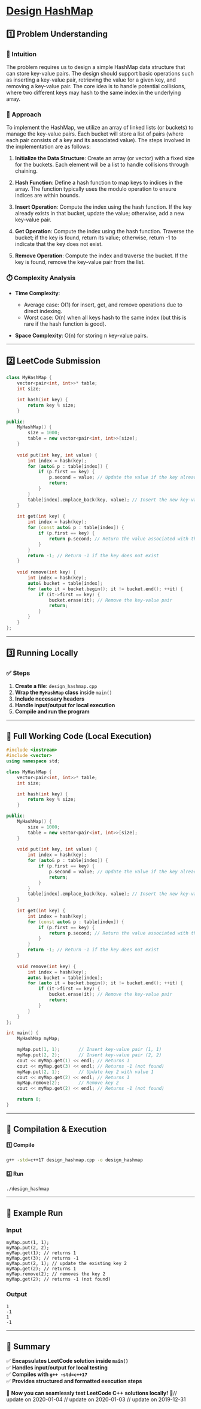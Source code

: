 # **[Design HashMap](https://leetcode.com/problems/design-hashmap/description/)**  

## **1️⃣ Problem Understanding**  
### **📌 Intuition**  
The problem requires us to design a simple HashMap data structure that can store key-value pairs. The design should support basic operations such as inserting a key-value pair, retrieving the value for a given key, and removing a key-value pair. The core idea is to handle potential collisions, where two different keys may hash to the same index in the underlying array.

### **🚀 Approach**  
To implement the HashMap, we utilize an array of linked lists (or buckets) to manage the key-value pairs. Each bucket will store a list of pairs (where each pair consists of a key and its associated value). The steps involved in the implementation are as follows:

1. **Initialize the Data Structure**: Create an array (or vector) with a fixed size for the buckets. Each element will be a list to handle collisions through chaining.
   
2. **Hash Function**: Define a hash function to map keys to indices in the array. The function typically uses the modulo operation to ensure indices are within bounds.

3. **Insert Operation**: Compute the index using the hash function. If the key already exists in that bucket, update the value; otherwise, add a new key-value pair.

4. **Get Operation**: Compute the index using the hash function. Traverse the bucket; if the key is found, return its value; otherwise, return -1 to indicate that the key does not exist.

5. **Remove Operation**: Compute the index and traverse the bucket. If the key is found, remove the key-value pair from the list.

### **⏱️ Complexity Analysis**  
- **Time Complexity**: 
  - Average case: O(1) for insert, get, and remove operations due to direct indexing.
  - Worst case: O(n) when all keys hash to the same index (but this is rare if the hash function is good).
  
- **Space Complexity**: O(n) for storing n key-value pairs.

---  

## **2️⃣ LeetCode Submission**  
```cpp
class MyHashMap {
    vector<pair<int, int>>* table;
    int size;

    int hash(int key) {
        return key % size;
    }

public:
    MyHashMap() {
        size = 1000;
        table = new vector<pair<int, int>>[size];
    }
    
    void put(int key, int value) {
        int index = hash(key);
        for (auto& p : table[index]) {
            if (p.first == key) {
                p.second = value; // Update the value if the key already exists
                return;
            }
        }
        table[index].emplace_back(key, value); // Insert the new key-value pair
    }
    
    int get(int key) {
        int index = hash(key);
        for (const auto& p : table[index]) {
            if (p.first == key) {
                return p.second; // Return the value associated with the key
            }
        }
        return -1; // Return -1 if the key does not exist
    }
    
    void remove(int key) {
        int index = hash(key);
        auto& bucket = table[index];
        for (auto it = bucket.begin(); it != bucket.end(); ++it) {
            if (it->first == key) {
                bucket.erase(it); // Remove the key-value pair
                return;
            }
        }
    }
};
```  

---  

## **3️⃣ Running Locally**  
### **✅ Steps**  
1. **Create a file**: `design_hashmap.cpp`  
2. **Wrap the `MyHashMap` class** inside `main()`  
3. **Include necessary headers**  
4. **Handle input/output for local execution**  
5. **Compile and run the program**  

---  

## **📝 Full Working Code (Local Execution)**  
```cpp
#include <iostream>
#include <vector>
using namespace std;

class MyHashMap {
    vector<pair<int, int>>* table;
    int size;

    int hash(int key) {
        return key % size;
    }

public:
    MyHashMap() {
        size = 1000;
        table = new vector<pair<int, int>>[size];
    }
    
    void put(int key, int value) {
        int index = hash(key);
        for (auto& p : table[index]) {
            if (p.first == key) {
                p.second = value; // Update the value if the key already exists
                return;
            }
        }
        table[index].emplace_back(key, value); // Insert the new key-value pair
    }
    
    int get(int key) {
        int index = hash(key);
        for (const auto& p : table[index]) {
            if (p.first == key) {
                return p.second; // Return the value associated with the key
            }
        }
        return -1; // Return -1 if the key does not exist
    }
    
    void remove(int key) {
        int index = hash(key);
        auto& bucket = table[index];
        for (auto it = bucket.begin(); it != bucket.end(); ++it) {
            if (it->first == key) {
                bucket.erase(it); // Remove the key-value pair
                return;
            }
        }
    }
};

int main() {
    MyHashMap myMap;

    myMap.put(1, 1);       // Insert key-value pair (1, 1)
    myMap.put(2, 2);       // Insert key-value pair (2, 2)
    cout << myMap.get(1) << endl; // Returns 1
    cout << myMap.get(3) << endl; // Returns -1 (not found)
    myMap.put(2, 1);       // Update key 2 with value 1
    cout << myMap.get(2) << endl; // Returns 1
    myMap.remove(2);       // Remove key 2
    cout << myMap.get(2) << endl; // Returns -1 (not found)

    return 0;
}  
```  

---  

## **🔧 Compilation & Execution**  
#### **1️⃣ Compile**  
```bash
g++ -std=c++17 design_hashmap.cpp -o design_hashmap
```  

#### **2️⃣ Run**  
```bash
./design_hashmap
```  

---  

## **🎯 Example Run**  
### **Input**  
```
myMap.put(1, 1);
myMap.put(2, 2);
myMap.get(1); // returns 1
myMap.get(3); // returns -1
myMap.put(2, 1); // update the existing key 2
myMap.get(2); // returns 1
myMap.remove(2); // removes the key 2
myMap.get(2); // returns -1 (not found)
```  
### **Output**  
```
1
-1
1
-1
```  

---  

## **📌 Summary**  
✅ **Encapsulates LeetCode solution inside `main()`**  
✅ **Handles input/output for local testing**  
✅ **Compiles with `g++ -std=c++17`**  
✅ **Provides structured and formatted execution steps**  

🚀 **Now you can seamlessly test LeetCode C++ solutions locally!** 🚀// update on 2020-01-04
// update on 2020-01-03
// update on 2019-12-31
